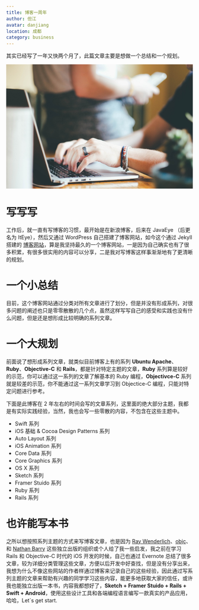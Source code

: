 ```yaml
---
title: 博客一周年
author: 但江
avatar: danjiang
location: 成都
category: business
---
```


其实已经写了一年又快两个月了，此篇文章主要是想做一个总结和一个规划。

![Blogging for One Year](/images/blogging-for-one-year.jpg)

# 写写写

工作后，就一直有写博客的习惯，最开始是在新浪博客，后来在 JavaEye （后更名为 ItEye），然后又通过 WordPress 自己搭建了博客网站，如今这个通过 Jekyll 搭建的 [博客网站][1]，算是我坚持最久的一个博客网站，一是因为自己确实也有了很多积累，有很多很实用的内容可以分享，二是我对写博客这样事渐渐地有了更清晰的规划。

# 一个小总结

目前，这个博客网站通过分类对所有文章进行了划分，但是并没有形成系列，对很多问题的阐述也只是零零散散的几个点，虽然这样写写自己的感受和实践也没有什么问题，但是还是想形成比较明确的系列文章。

# 一个大规划

前面说了想形成系列文章，就类似目前博客上有的系列 **Ubuntu Apache**、**Ruby**、**Objective-C** 和 **Rails**，都是针对特定主题的文章，**Ruby** 系列算是较好的示范，你可以通过这一系列的文章了解基本的 Ruby 编程，**Objectivce-C** 系列就是较差的示范，你不能通过这一系列文章学习到 Objectice-C 编程，只能对特定问题进行参考。

下面是此博客在 2 年左右的时间会写的文章系列，这里面的绝大部分主题，我都是有实际实践经验，当然，我也会写一些零散的内容，不包含在这些主题中。

* Swift 系列
* iOS 基础 & Cocoa Design Patterns 系列
* Auto Layout 系列
* iOS Animation 系列
* Core Data 系列
* Core Graphics 系列
* OS X 系列
* Sketch 系列
* Framer Stuido 系列
* Ruby 系列
* Rails 系列

# 也许能写本书

之所以想按照系列主题的方式来写博客文章，也是因为 [Ray Wenderlich][2]、[objc][3]、和 [Nathan Barry][4] 这些独立出版的组织或个人给了我一些启发，我之前在学习 Rails 和 Objective-C 时代的 iOS 开发的时候，自己也通过 Evernote 总结了很多文章，较为详细分类管理这些文章，方便以后开发中好查找，但是没有分享出来，我想为什么不像这些网站的作者样通过博客来记录自己的这些经验，因此通过写系列主题的文章来帮助有兴趣的同学学习这些内容，能更多地获取大家的信任，或许我也能独立出版一本书，内容我都想好了，**Sketch + Framer Stuido + Rails + Swift + Android**，使用这些设计工具和各端编程语言编写一款真实的产品应用，哈哈，Let`s get start.

[1]: /
[2]: http://raywenderlich.com
[3]: https://www.objc.io
[4]: http://nathanbarry.com
